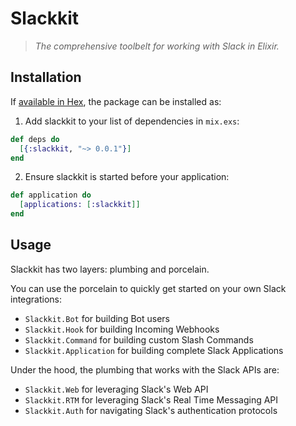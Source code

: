 Slackkit
========

> *The comprehensive toolbelt for working with Slack in Elixir.*

Installation
------------

If [available in Hex](https://hex.pm/docs/publish), the package can be installed as:

1. Add slackkit to your list of dependencies in `mix.exs`:

```elixir
def deps do
  [{:slackkit, "~> 0.0.1"}]
end
```

2. Ensure slackkit is started before your application:

```elixir
def application do
  [applications: [:slackkit]]
end
```

Usage
-----

Slackkit has two layers: plumbing and porcelain.

You can use the porcelain to quickly get started on your own Slack integrations:

- `Slackkit.Bot` for building Bot users
- `Slackkit.Hook` for building Incoming Webhooks
- `Slackkit.Command` for building custom Slash Commands
- `Slackkit.Application` for building complete Slack Applications

Under the hood, the plumbing that works with the Slack APIs are:

- `Slackkit.Web` for leveraging Slack's Web API
- `Slackkit.RTM` for leveraging Slack's Real Time Messaging API
- `Slackkit.Auth` for navigating Slack's authentication protocols